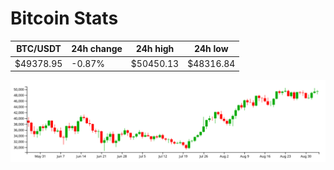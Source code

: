 # Bitcoin Stats

BTC/USDT|24h change|24h high|24h low|
|---|---|---|---|
|$49378.95|-0.87%|$50450.13|$48316.84|

<img src="./chart.svg">
